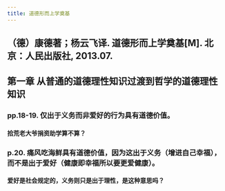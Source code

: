 ```yaml
---
title: 道德形而上学奠基
---
```


## （德）康德著；杨云飞译. 道德形而上学奠基[M]. 北京：人民出版社, 2013.07.

## 第一章 从普通的道德理性知识过渡到哲学的道德理性知识
### pp.18-19. 仅出于义务而非爱好的行为具有道德价值。
#### 拾荒老大爷捐资助学算不算？
### p.20. 痛风吃海鲜具有道德价值，因为这出于义务（增进自己幸福），而不是出于爱好（健康即幸福所以要更爱健康）。
#### 爱好是社会规定的，义务则只是出于理性，是这种意思吗？
